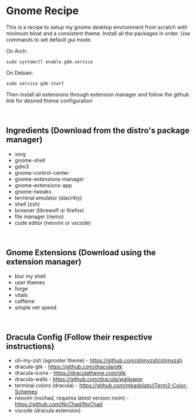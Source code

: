 # Gnome Recipe
This is a recipe to setup my gnome desktop environment from scratch with minimum bloat and a consistent theme.
Install all the packages in order. Use commands to set default gui mode.

On Arch:
```
sudo systemctl enable gdm.service
```

On Debian:
```
sudo service gdm start
```

Then install all extensions through extension manager and follow the github link for desired theme configuration

<br />

## Ingredients (Download from the distro's package manager)
- xorg
- gnome-shell
- gdm3
- gnome-control-center
- gnome-extensions-manager
- gnome-extensions-app
- gnome-tweaks
- terminal emulator (alacritty)
- shell (zsh)
- browser (librewolf or firefox)
- file manager (nemo)
- code editor (neovim or vscode)

<br />

## Gnome Extensions (Download using the extension manager)
- blur my shell
- user themes
- forge
- vitals
- caffeine
- simple net speed

<br />

## Dracula Config (Follow their respective instructions)
- oh-my-zsh (agnoster theme) - https://github.com/ohmyzsh/ohmyzsh
- dracula-gtk - https://github.com/dracula/gtk
- dracula-icons - https://draculatheme.com/gtk
- dracula-walls - https://github.com/dracula/wallpaper
- terminal colors (dracula) - https://github.com/mbadolato/iTerm2-Color-Schemes
- neovim (nvchad, requires latest version nvim) - https://github.com/NvChad/NvChad
- vscode (dracula extension)
